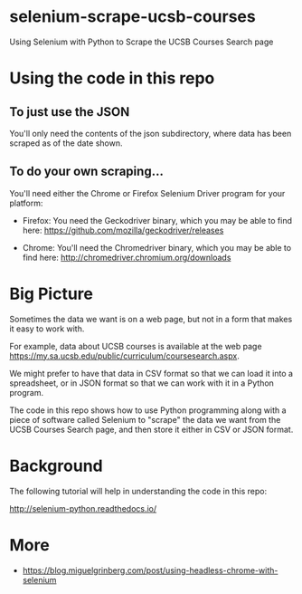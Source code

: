 # selenium-scrape-ucsb-courses

Using Selenium with Python to Scrape the UCSB Courses Search page


# Using the code in this repo

## To just use the JSON

You'll only need the contents of the json subdirectory, where data
has been scraped as of the date shown.

## To do your own scraping...

You'll need either the Chrome or Firefox Selenium Driver program for your platform:

* Firefox: You need the Geckodriver binary, which you may be able to find here: <https://github.com/mozilla/geckodriver/releases>

* Chrome: You'll need the Chromedriver binary, which you may be able to find here: <http://chromedriver.chromium.org/downloads>


# Big Picture

Sometimes the data we want is on a web page, but not in a form that
makes it easy to work with.

For example, data about UCSB courses is available at the web page
<https://my.sa.ucsb.edu/public/curriculum/coursesearch.aspx>.

We might prefer to have that data in CSV format so that we can load it
into a spreadsheet, or in JSON format so that we can work with it in a
Python program.

The code in this repo shows how to use Python programming along
with a piece of software called
Selenium to "scrape" the data we want from the UCSB Courses Search page,
and then store it either in CSV or JSON format.

# Background

The following tutorial will help in understanding the code in this repo:

<http://selenium-python.readthedocs.io/>

# More

* <https://blog.miguelgrinberg.com/post/using-headless-chrome-with-selenium>
